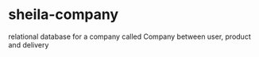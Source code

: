 # sheila-company
relational database for a company called Company between user, product and delivery
